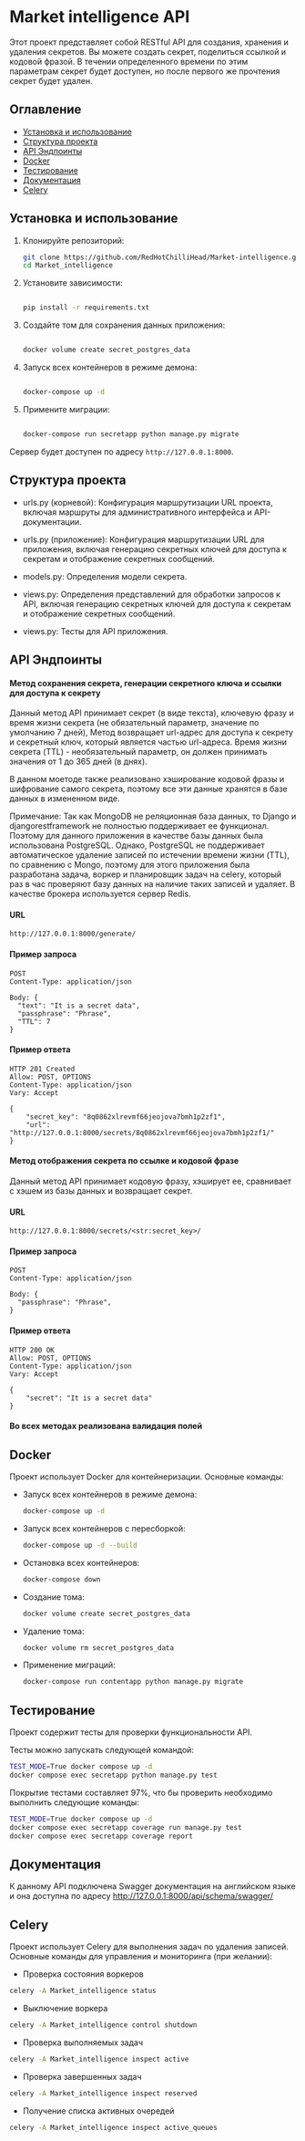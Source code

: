 # Market intelligence API

Этот проект представляет собой RESTful API для создания, хранения и удаления секретов.
Вы можете создать секрет, поделиться ссылкой и кодовой фразой. В течении определенного времени по этим параметрам
секрет будет доступен, но после первого же прочтения секрет будет удален.

## Оглавление

- [Установка и использование](#установка-и-использование)
- [Структура проекта](#структура-проекта)
- [API Эндпоинты](#api-эндпоинты)
- [Docker](#docker)
- [Тестирование](#тестирование)
- [Документация](#документация)
- [Celery](#celery)

## Установка и использование

1. Клонируйте репозиторий:
    ```sh
    git clone https://github.com/RedHotChilliHead/Market-intelligence.git
    cd Market_intelligence
    ```


2. Установите зависимости:

    ```sh

    pip install -r requirements.txt

    ```

3. Создайте том для сохранения данных приложения:

    ```sh

    docker volume create secret_postgres_data

    ```

4. Запуск всех контейнеров в режиме демона:

    ```sh

    docker-compose up -d

    ```

5. Примените миграции:

    ```sh

    docker-compose run secretapp python manage.py migrate

    ```


Сервер будет доступен по адресу `http://127.0.0.1:8000`.


## Структура проекта


- urls.py (корневой): Конфигурация маршрутизации URL проекта, включая маршруты для административного интерфейса и API-документации.

- urls.py (приложение): Конфигурация маршрутизации URL для приложения, включая генерацию секретных ключей
для доступа к секретам и отображение секретных сообщений.

- models.py: Определения модели секрета.

- views.py: Определения представлений для обработки запросов к API, включая генерацию секретных ключей
для доступа к секретам и отображение секретных сообщений.

- views.py: Тесты для API приложения.


## API Эндпоинты

#### Метод сохранения секрета, генерации секретного ключа и ссылки для доступа к секрету
Данный метод API принимает секрет (в виде текста), ключевую фразу и время жизни секрета (не обязательный параметр,
значение по умолчанию 7 дней),
Метод возвращает url-адрес для доступа к секрету и секретный ключ, который является частью url-адреса.
Время жизни секрета (TTL) - необязательный параметр, он должен принимать значения от 1 до 365 дней (в днях).

В данном моетоде также реализовано хэширование кодовой фразы и шифрование самого секрета, поэтому
все эти данные хранятся в базе данных в измененном виде.

Примечание:
Так как MongoDB не реляционная база данных, то Django и djangorestframework не полностью поддерживает ее функционал.
Поэтому для данного приложения в качестве базы данных была использована PostgreSQL.
Однако, PostgreSQL не поддерживает автоматическое удаление записей по истечении времени жизни (TTL), по сравнению с Mongo,
поэтому для этого приложения была разработана задача, воркер и планировщик задач на celery,
который раз в час проверяют базу данных на наличие таких записей и удаляет.
В качестве брокера используется сервер Redis.

#### URL

```http
http://127.0.0.1:8000/generate/
```
#### Пример запроса

```http
POST
Content-Type: application/json

Body: {
  "text": "It is a secret data",
  "passphrase": "Phrase",
  "TTL": 7
}
```
#### Пример ответа

```http
HTTP 201 Created
Allow: POST, OPTIONS
Content-Type: application/json
Vary: Accept

{
    "secret_key": "8q0862xlrevmf66jeojova7bmh1p2zf1",
    "url": "http://127.0.0.1:8000/secrets/8q0862xlrevmf66jeojova7bmh1p2zf1/"
}
```

#### Метод отображения секрета по ссылке и кодовой фразе
Данный метод API принимает кодовую фразу, хэширует ее, сравнивает с хэшем из базы данных и возвращает секрет.

#### URL

```http
http://127.0.0.1:8000/secrets/<str:secret_key>/
```
#### Пример запроса

```http
POST
Content-Type: application/json

Body: {
  "passphrase": "Phrase",
}
```
#### Пример ответа

```http
HTTP 200 OK
Allow: POST, OPTIONS
Content-Type: application/json
Vary: Accept

{
    "secret": "It is a secret data"
}
```

#### Во всех методах реализована валидация полей

## Docker


Проект использует Docker для контейнеризации. Основные команды:


- Запуск всех контейнеров в режиме демона:

    ```sh
    docker-compose up -d
    ```
  
- Запуск всех контейнеров с пересборкой:

    ```sh
    docker-compose up -d --build
    ```

- Остановка всех контейнеров:

    ```sh
    docker-compose down
    ```
- Создание тома:

  ```sh
  docker volume create secret_postgres_data
  ```
- Удаление тома:

  ```sh
  docker volume rm secret_postgres_data
  ```

- Применение миграций:

    ```sh
    docker-compose run contentapp python manage.py migrate
    ```


## Тестирование


Проект содержит тесты для проверки функциональности API.

Тесты можно запускать следующей командой:

```sh
TEST_MODE=True docker compose up -d
docker compose exec secretapp python manage.py test
```

Покрытие тестами составляет 97%, что бы проверить необходимо выполнить следующие команды:
```sh
TEST_MODE=True docker compose up -d
docker compose exec secretapp coverage run manage.py test
docker compose exec secretapp coverage report
```

## Документация

К данному API подключена Swagger документация на английском языке и она доступна по адресу
http://127.0.0.1:8000/api/schema/swagger/

## Celery

Проект использует Celery для выполнения задач по удаления записей.
Основные команды для управления и мониторинга (при желании):

- Проверка состояния воркеров
```sh
celery -A Market_intelligence status
```

- Выключение воркера
```sh
celery -A Market_intelligence control shutdown
```

- Проверка выполняемых задач
```sh
celery -A Market_intelligence inspect active
```

- Проверка завершенных задач
```sh
celery -A Market_intelligence inspect reserved
```

- Получение списка активных очередей
```sh
celery -A Market_intelligence inspect active_queues
```